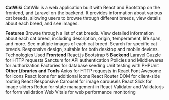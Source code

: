 **CatWiki**
CatWiki is a web application built with React and Bootstrap on the frontend, and Laravel on the backend. It provides information about various cat breeds, allowing users to browse through different breeds, view details about each breed, and see images.

**Features**
Browse through a list of cat breeds.
View detailed information about each cat breed, including description, origin, temperament, life span, and more.
See multiple images of each cat breed.
Search for specific cat breeds.
Responsive design, suitable for both desktop and mobile devices.
Technologies Used
**Frontend**
React.js
Bootstrap 5
**Backend**
Laravel
Guzzle for HTTP requests
Sanctum for API authentication
Policies and Middlewares for authorization
Factories for database seeding
Unit testing with PHPUnit
**Other Libraries and Tools**
Axios for HTTP requests in React
Font Awesome for icons
React Icons for additional icons
React Router DOM for client-side routing
React Responsive Carousel for image carousels
React Slick for image sliders
Redux for state management in React
Validator and Validatorjs for form validation
Web Vitals for web performance monitoring
